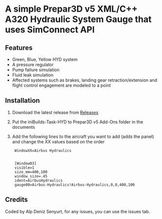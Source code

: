 # A simple Prepar3D v5 XML/C++ A320 Hydraulic System Gauge that uses SimConnect API 


## Features
- Green, Blue, Yellow HYD system
- A pressure regulator
- Pump failure simulation
- Fluid leak simulation
- Affected systems such as brakes, landing gear retraction/extension and flight control engagement are modeled to a point


## Installation
1. Download the latest release from [Releases](https://github.com/cptalpdeniz/inibuilds-task/releases)
2. Put the iniBuilds-Task-HYD to Prepar3D v5 Add-Ons folder in the documents
3. Add the following lines to the aircraft you want to add (adds the panel) and change the XX values based on the order

		WindowXX=Airbus Hydraulics


		[Window03]
		visible=1
		size_mm=400,100
		window_size=.45
		ident=AirbusHydraulics
		gauge00=Airbus-Hydraulics!Airbus-Hydraulics,0,0,400,100


## Credits
Coded by Alp Deniz Senyurt, for any issues, you can use the issues tab.